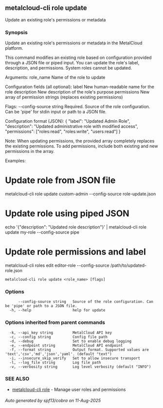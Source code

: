 ## metalcloud-cli role update

Update an existing role's permissions or metadata

### Synopsis

Update an existing role's permissions or metadata in the MetalCloud platform.

This command modifies an existing role based on configuration provided through a JSON file
or piped input. You can update the role's label, description, and permissions.
System roles cannot be updated.

Arguments:
  role_name    Name of the role to update

Configuration fields (all optional):
  label         New human-readable name for the role
  description   New description of the role's purpose
  permissions   New array of permission strings (replaces existing permissions)

Flags:
  --config-source string   Required. Source of the role configuration.
                          Can be 'pipe' for stdin input or path to a JSON file.

Configuration format (JSON):
{
  "label": "Updated Admin Role",
  "description": "Updated administrative role with modified access",
  "permissions": ["roles:read", "roles:write", "users:read"]
}

Note: When updating permissions, the provided array completely replaces the existing
permissions. To add permissions, include both existing and new permissions in the array.

Examples:
  # Update role from JSON file
  metalcloud-cli role update custom-admin --config-source role-update.json

  # Update role using piped JSON
  echo '{"description": "Updated role description"}' | metalcloud-cli role update my-role --config-source pipe

  # Update role permissions and label
  metalcloud-cli roles edit editor-role --config-source /path/to/updated-role.json

```
metalcloud-cli role update <role_name> [flags]
```

### Options

```
      --config-source string   Source of the role configuration. Can be 'pipe' or path to a JSON file.
  -h, --help                   help for update
```

### Options inherited from parent commands

```
  -k, --api_key string         MetalCloud API key
  -c, --config string          Config file path
  -d, --debug                  Set to enable debug logging
  -e, --endpoint string        MetalCloud API endpoint
  -f, --format string          Output format. Supported values are 'text','csv','md','json','yaml'. (default "text")
  -i, --insecure_skip_verify   Set to allow insecure transport
  -l, --log_file string        Log file path
  -v, --verbosity string       Log level verbosity (default "INFO")
```

### SEE ALSO

* [metalcloud-cli role](metalcloud-cli_role.md)	 - Manage user roles and permissions

###### Auto generated by spf13/cobra on 11-Aug-2025
